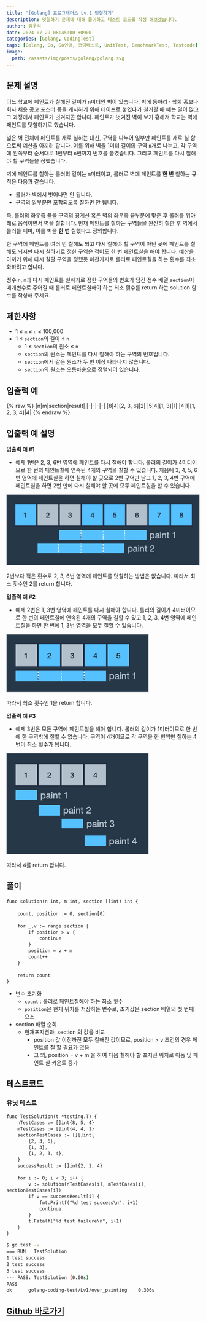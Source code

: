 ```yaml
---
title: "[Golang] 프로그래머스 Lv.1 덧칠하기"
description: 덧칠하기 문제에 대해 풀이하고 테스트 코드를 작성 해보겠습니다.
author: 김우석
date: 2024-07-29 08:45:00 +0900
categories: [Golang, CodingTest]
tags: [Golang, Go, Go언어, 코딩테스트, UnitTest, BenchmarkTest, Testcode]
image:
  path: /assets/img/posts/golang/golang.svg
---
```


## 문제 설명
어느 학교에 페인트가 칠해진 길이가 `n`미터인 벽이 있습니다. 벽에 동아리 · 학회 홍보나 회사 채용 공고 포스터 등을 게시하기 위해 테이프로 붙였다가 철거할 때 떼는 일이 많고 그 과정에서 페인트가 벗겨지곤 합니다. 페인트가 벗겨진 벽이 보기 흉해져 학교는 벽에 페인트를 덧칠하기로 했습니다.

넓은 벽 전체에 페인트를 새로 칠하는 대신, 구역을 나누어 일부만 페인트를 새로 칠 함으로써 예산을 아끼려 합니다. 이를 위해 벽을 1미터 길이의 구역 `n`개로 나누고, 각 구역에 왼쪽부터 순서대로 1번부터 `n`번까지 번호를 붙였습니다. 그리고 페인트를 다시 칠해야 할 구역들을 정했습니다.

벽에 페인트를 칠하는 롤러의 길이는 `m`미터이고, 롤러로 벽에 페인트를 **한 번** 칠하는 규칙은 다음과 같습니다.

- 롤러가 벽에서 벗어나면 안 됩니다.
- 구역의 일부분만 포함되도록 칠하면 안 됩니다.

즉, 롤러의 좌우측 끝을 구역의 경계선 혹은 벽의 좌우측 끝부분에 맞춘 후 롤러를 위아래로 움직이면서 벽을 칠합니다. 현재 페인트를 칠하는 구역들을 완전히 칠한 후 벽에서 롤러를 떼며, 이를 벽을 **한 번** 칠했다고 정의합니다.

한 구역에 페인트를 여러 번 칠해도 되고 다시 칠해야 할 구역이 아닌 곳에 페인트를 칠해도 되지만 다시 칠하기로 정한 구역은 적어도 한 번 페인트칠을 해야 합니다. 예산을 아끼기 위해 다시 칠할 구역을 정했듯 마찬가지로 롤러로 페인트칠을 하는 횟수를 최소화하려고 합니다.

정수 `n`, `m`과 다시 페인트를 칠하기로 정한 구역들의 번호가 담긴 정수 배열 `section`이 매개변수로 주어질 때 롤러로 페인트칠해야 하는 최소 횟수를 return 하는 solution 함수를 작성해 주세요.

## 제한사항
- 1 ≤ `m` ≤ `n` ≤ 100,000
- 1 ≤ `section`의 길이 ≤ `n`
	- 1 ≤ `section`의 원소 ≤ `n`
	- `section`의 원소는 페인트를 다시 칠해야 하는 구역의 번호입니다.
	- `section`에서 같은 원소가 두 번 이상 나타나지 않습니다.
	- `section`의 원소는 오름차순으로 정렬되어 있습니다.

## 입출력 예
{% raw %}
|n|m|section|result|
|-|-|-|-|
|8|4|[2, 3, 6]|2|
|5|4|[1, 3]|1|
|4|1|[1, 2, 3, 4]|4|
{% endraw %}

## 입출력 예 설명
**입출력 예 #1**

- 예제 1번은 2, 3, 6번 영역에 페인트를 다시 칠해야 합니다. 롤러의 길이가 4미터이므로 한 번의 페인트칠에 연속된 4개의 구역을 칠할 수 있습니다. 처음에 3, 4, 5, 6번 영역에 페인트칠을 하면 칠해야 할 곳으로 2번 구역만 남고 1, 2, 3, 4번 구역에 페인트칠을 하면 2번 만에 다시 칠해야 할 곳에 모두 페인트칠을 할 수 있습니다.

![image](../../../../assets/img/posts/golang/codingtest/golang-codingtest-overpainting/image1.png)

2번보다 적은 횟수로 2, 3, 6번 영역에 페인트를 덧칠하는 방법은 없습니다. 따라서 최소 횟수인 2를 return 합니다.


**입출력 예 #2**

- 예제 2번은 1, 3번 영역에 페인트를 다시 칠해야 합니다. 롤러의 길이가 4미터이므로 한 번의 페인트칠에 연속된 4개의 구역을 칠할 수 있고 1, 2, 3, 4번 영역에 페인트칠을 하면 한 번에 1, 3번 영역을 모두 칠할 수 있습니다.

![image](../../../../assets/img/posts/golang/codingtest/golang-codingtest-overpainting/image2.png)

따라서 최소 횟수인 1을 return 합니다.


**입출력 예 #3**

- 예제 3번은 모든 구역에 페인트칠을 해야 합니다. 롤러의 길이가 1미터이므로 한 번에 한 구역밖에 칠할 수 없습니다. 구역이 4개이므로 각 구역을 한 번씩만 칠하는 4번이 최소 횟수가 됩니다.

![image](../../../../assets/img/posts/golang/codingtest/golang-codingtest-overpainting/image3.png)

따라서 4를 return 합니다.

## 풀이 
```golang
func solution(n int, m int, section []int) int {

	count, position := 0, section[0]

	for _,v := range section {
		if position > v {
			continue
		}
		position = v + m
		count++
	}

	return count
}
```
- 변수 초기화
	- `count` : 롤러로 페인트칠해야 하는 최소 횟수
	- `position`은 현재 위치를 저장하는 변수로, 초기값은 section 배열의 첫 번째 요소
- section 배열 순회
	- 현재포지션과, section 의 값을 비교
		- position 값 이전까진 모두 칠해진 값이므로, position > v 조건의 경우 페인트를 칠 할 필요가 없음
		- 그 외, position = v + m 을 하여 다음 칠해야 할 포지션 위치로 이동 및 페인트 칠 카운트 증가

## 테스트코드
### 유닛 테스트
```golang
func TestSolution(t *testing.T) {
	nTestCases := []int{8, 5, 4}
	mTestCases := []int{4, 4, 1}
	sectionTestCases := [][]int{
		{2, 3, 6},
		{1, 3},
		{1, 2, 3, 4},
	}
	successResult := []int{2, 1, 4}

	for i := 0; i < 3; i++ {
		v := solution(nTestCases[i], mTestCases[i], sectionTestCases[i])
		if v == successResult[i] {
			fmt.Printf("%d test success\n", i+1)
			continue
		}
		t.Fatalf("%d test failure\n", i+1)
	}
}
```

```bash
$ go test -v
=== RUN   TestSolution
1 test success
2 test success
3 test success
--- PASS: TestSolution (0.00s)
PASS
ok      golang-coding-test/Lv1/over_painting    0.306s
```

## [Github 바로가기](https://github.com/kr-goos/golang-coding-test/tree/master/programmers/Lv1/over_painting)